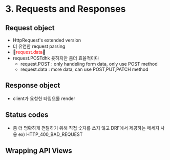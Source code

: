 # 3. Requests and Responses

## Request object
- HttpRequest's extended version
- 더 유연한 request parsing
- 🚨<span style="color:red">request.data</span>🚨
 - request.POSTdhk 윳하지만 좀더 효율적이다
	- request.POST : only handeling form data, only use POST method
	- request.data : more data, can use POST,PUT,PATCH method

## Response object
- client가 요청한 타입으롤 render

## Status codes
- 좀 더 명확하게 전달하기 위해 직접 숫자를 쓰지 않고 DRF에서 제공하는 메세지 사용
	ex) HTTP_400_BAD_REQUEST

## Wrapping API Views


